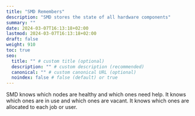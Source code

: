 ```yaml
---
title: "SMD Remembers"
description: "SMD stores the state of all hardware components"
summary: ""
date: 2024-03-07T16:13:18+02:00
lastmod: 2024-03-07T16:13:18+02:00
draft: false
weight: 910
toc: true
seo:
  title: "" # custom title (optional)
  description: "" # custom description (recommended)
  canonical: "" # custom canonical URL (optional)
  noindex: false # false (default) or true
---
```


SMD knows which nodes are healthy and which ones need help.  It knows which ones are in use and which ones are vacant.  It knows which ones are allocated to each job or user.